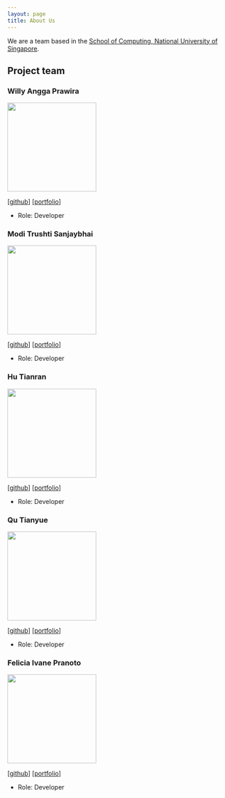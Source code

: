 ```yaml
---
layout: page
title: About Us
---
```


We are a team based in the [School of Computing, National University of Singapore](http://www.comp.nus.edu.sg).

## Project team

### Willy Angga Prawira

<img src="image/teammates/teammates/willyamped.png" width="200px">

[[github](https://github.com/willyamped)]
[[portfolio](team/willyamped.md)]

* Role: Developer

### Modi Trushti Sanjaybhai

<img src="image/teammates/tsm1820.png" width="200px">

[[github](http://github.com/tsm1820)]
[[portfolio](team/tsm1820.md)]

* Role: Developer

### Hu Tianran

<img src="image/teammates/nature711.png" width="200px">

[[github](http://github.com/nature711)] [[portfolio](team/hutianran.md)]

* Role: Developer

### Qu Tianyue

<img src="image/teammates/tianyue58.png" width="200px">

[[github](http://github.com/tianyue58)]
[[portfolio](team/johndoe.md)]

* Role: Developer

### Felicia Ivane Pranoto

<img src="image/teammates/feliciaivane.png" width="200px">

[[github](http://github.com/feliciaivane)]
[[portfolio](team/feliciaivane.md)]

* Role: Developer
